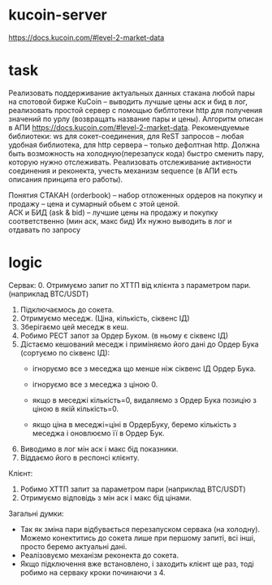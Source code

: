 # kucoin-server
https://docs.kucoin.com/#level-2-market-data

# task
Реализовать поддерживание актуальных данных стакана любой пары на спотовой бирже KuCoin – выводить лучшые цены аск и бид в лог, 
реализовать простой сервер с помощью библтотеки http для получения значений по урлу (возвращать название пары и цены). 
Алгоритм описан в АПИ https://docs.kucoin.com/#level-2-market-data. Рекомендуемые библиотеки: ws для сокет-соединения, 
для ReST запросов – любая удобная библиотека, для http сервера – только дефолтная http.
Должна быть возможность на холодную(перезапуск кода) быстро сменить пару, которую нужно отслеживать. 
Реализовать отслеживание активности соединения и реконекта, учесть механизм sequence (в АПИ есть описания принципа его работы).

Понятия
СТАКАН (orderbook) – набор отложенных ордеров на покупку и продажу – цена и сумарный обьем с этой ценой.  
АСК и БИД (ask & bid) – лучшие цены на продажу и покупку соответственно (мин аск, макс бид) Их нужно выводить в лог и отдавать по запросу

# logic
Сервак:
0. Отримуємо запит по ХТТП від клієнта з параметром пари. (наприклад BTC/USDT)
1. Підключаємось до сокета.
2. Отримуємо меседж. (Ціна, кількість, сіквенс ІД)
3. Зберігаємо цей меседж в кеш.
4. Робимо РЕСТ запот за Ордер Буком. (в ньому є сіквенс ІД)
5. Дістаємо кешований меседж і приміняємо його дані до Ордер Бука (сортуємо по сіквенс  ІД):
   - ігноруємо все з меседжа що менше ніж сіквенс ІД Ордер Бука.
   - ігноруємо все з меседжа з ціною 0.
   
   - якщо в меседжі кількість=0, видаляємо з Ордер Бука позицію з ціною в якій кількість=0.
   - якщо ціна в меседжі=ціні в ОрдерБуку, беремо кількість з меседжа і оновлюємо її в Ордер Бук.
6. Виводимо в лог мін аск і макс бід показники.
7. Віддаємо його в респонсі клієнту.
   
Клієнт:
1. Робимо ХТТП запит за параметром пари (наприклад BTC/USDT)
2. Отримуємо відповідь з мін аск і макс бід цінами.


Загальні думки:
- Так як зміна пари відбувається перезапуском сервака (на холодну). Можемо конектитись до сокета лише при першому запиті, всі інші, просто беремо актуальні дані.
- Реалізовуємо механізм реконекта до сокета.
- Якщо підключення вже встановлено, і заходить клієнт ще раз, тоді робимо на серваку кроки починаючи з 4.